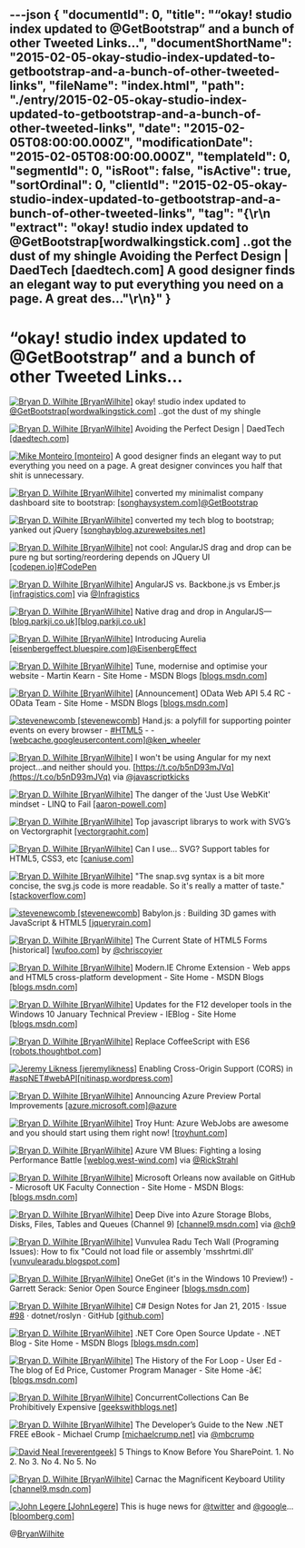 ---json
{
  "documentId": 0,
  "title": "“okay! studio index updated to @GetBootstrap” and a bunch of other Tweeted Links…",
  "documentShortName": "2015-02-05-okay-studio-index-updated-to-getbootstrap-and-a-bunch-of-other-tweeted-links",
  "fileName": "index.html",
  "path": "./entry/2015-02-05-okay-studio-index-updated-to-getbootstrap-and-a-bunch-of-other-tweeted-links",
  "date": "2015-02-05T08:00:00.000Z",
  "modificationDate": "2015-02-05T08:00:00.000Z",
  "templateId": 0,
  "segmentId": 0,
  "isRoot": false,
  "isActive": true,
  "sortOrdinal": 0,
  "clientId": "2015-02-05-okay-studio-index-updated-to-getbootstrap-and-a-bunch-of-other-tweeted-links",
  "tag": "{\r\n  \"extract\": \"okay! studio index updated to @GetBootstrap[wordwalkingstick.com]  ..got the dust of my shingle            Avoiding the Perfect Design | DaedTech [daedtech.com]        A good designer finds an elegant way to put everything you need on a page. A great des...\"\r\n}"
}
---

# “okay! studio index updated to @GetBootstrap” and a bunch of other Tweeted Links…

[<img alt="Bryan D. Wilhite [BryanWilhite]" src="https://songhay.blob.core.windows.net/shared-social-twitter/BryanWilhite.jpeg">](http://t.co/UNdqV0Z1zz "Bryan D. Wilhite [BryanWilhite]") okay! studio index updated to [@GetBootstrap](http://twitter.com/GetBootstrap)[[wordwalkingstick.com]](http://wordwalkingstick.com/) ..got the dust of my shingle

[<img alt="Bryan D. Wilhite [BryanWilhite]" src="https://songhay.blob.core.windows.net/shared-social-twitter/BryanWilhite.jpeg">](http://t.co/UNdqV0Z1zz "Bryan D. Wilhite [BryanWilhite]") Avoiding the Perfect Design | DaedTech [[daedtech.com]](http://www.daedtech.com/avoiding-the-perfect-design)

[<img alt="Mike Monteiro [monteiro]" src="https://songhay.blob.core.windows.net/shared-social-twitter/monteiro.jpeg">](http://t.co/NsHfnsEtSv "Mike Monteiro [monteiro]") A good designer finds an elegant way to put everything you need on a page. A great designer convinces you half that shit is unnecessary.

[<img alt="Bryan D. Wilhite [BryanWilhite]" src="https://songhay.blob.core.windows.net/shared-social-twitter/BryanWilhite.jpeg">](http://t.co/UNdqV0Z1zz "Bryan D. Wilhite [BryanWilhite]") converted my minimalist company dashboard site to bootstrap: [[songhaysystem.com]](http://songhaysystem.com/)[@GetBootstrap](http://twitter.com/GetBootstrap)

[<img alt="Bryan D. Wilhite [BryanWilhite]" src="https://songhay.blob.core.windows.net/shared-social-twitter/BryanWilhite.jpeg">](http://t.co/UNdqV0Z1zz "Bryan D. Wilhite [BryanWilhite]") converted my tech blog to bootstrap; yanked out jQuery [[songhayblog.azurewebsites.net]](http://songhayblog.azurewebsites.net/)

[<img alt="Bryan D. Wilhite [BryanWilhite]" src="https://songhay.blob.core.windows.net/shared-social-twitter/BryanWilhite.jpeg">](http://t.co/UNdqV0Z1zz "Bryan D. Wilhite [BryanWilhite]") not cool: AngularJS drag and drop can be pure ng but sorting/reordering depends on JQuery UI [[codepen.io]](http://codepen.io/rasx/pen/myBGQB)[#CodePen](http://search.twitter.com/search?q=%23CodePen)

[<img alt="Bryan D. Wilhite [BryanWilhite]" src="https://songhay.blob.core.windows.net/shared-social-twitter/BryanWilhite.jpeg">](http://t.co/UNdqV0Z1zz "Bryan D. Wilhite [BryanWilhite]") AngularJS vs. Backbone.js vs Ember.js [[infragistics.com]](http://www.infragistics.com/community/blogs/marketing/archive/2015/01/27/angularjs-vs-backbone-js-vs-ember-js.aspx#.VNBK3AUixTE.twitter) via [@Infragistics](http://twitter.com/Infragistics)

[<img alt="Bryan D. Wilhite [BryanWilhite]" src="https://songhay.blob.core.windows.net/shared-social-twitter/BryanWilhite.jpeg">](http://t.co/UNdqV0Z1zz "Bryan D. Wilhite [BryanWilhite]") Native drag and drop in AngularJS—[[blog.parkji.co.uk]](http://blog.ParkJi.co.uk)[[blog.parkji.co.uk]](http://blog.parkji.co.uk/2013/08/11/native-drag-and-drop-in-angularjs.html)

[<img alt="Bryan D. Wilhite [BryanWilhite]" src="https://songhay.blob.core.windows.net/shared-social-twitter/BryanWilhite.jpeg">](http://t.co/UNdqV0Z1zz "Bryan D. Wilhite [BryanWilhite]") Introducing Aurelia [[eisenbergeffect.bluespire.com]](http://eisenbergeffect.bluespire.com/introducing-aurelia/)[@EisenbergEffect](http://twitter.com/EisenbergEffect)

[<img alt="Bryan D. Wilhite [BryanWilhite]" src="https://songhay.blob.core.windows.net/shared-social-twitter/BryanWilhite.jpeg">](http://t.co/UNdqV0Z1zz "Bryan D. Wilhite [BryanWilhite]") Tune, modernise and optimise your website - Martin Kearn - Site Home - MSDN Blogs [[blogs.msdn.com]](http://blogs.msdn.com/b/martinkearn/archive/2015/01/29/tune-modernise-and-optimise-your-website.aspx)

[<img alt="Bryan D. Wilhite [BryanWilhite]" src="https://songhay.blob.core.windows.net/shared-social-twitter/BryanWilhite.jpeg">](http://t.co/UNdqV0Z1zz "Bryan D. Wilhite [BryanWilhite]") [Announcement] OData Web API 5.4 RC - OData Team - Site Home - MSDN Blogs [[blogs.msdn.com]](http://blogs.msdn.com/b/odatateam/archive/2015/01/30/announcement-odata-web-api-5-4-rc.aspx)

[<img alt="stevenewcomb [stevenewcomb]" src="https://songhay.blob.core.windows.net/shared-social-twitter/stevenewcomb.jpeg">](http://t.co/l86N09Ml4z "stevenewcomb [stevenewcomb]") Hand.js: a polyfill for supporting pointer events on every browser - [#HTML5](http://search.twitter.com/search?q=%23HTML5) - - [[webcache.googleusercontent.com]](http://webcache.googleusercontent.com/search?cd=1&ct=clnk&gl=us&hl=en&q=cache%3AA-NX7mkXjWQJ%3Ablogs.msdn.com%2Fb%2Feternalcoding%2Farchive%2F2013%2F01%2F16%2Fhand-js-a-polyfill-for-supporting-pointer-events-on-every-browser.aspx%20)[@ken_wheeler](http://twitter.com/ken_wheeler)

[<img alt="Bryan D. Wilhite [BryanWilhite]" src="https://songhay.blob.core.windows.net/shared-social-twitter/BryanWilhite.jpeg">](http://t.co/UNdqV0Z1zz "Bryan D. Wilhite [BryanWilhite]") I won't be using Angular for my next project...and neither should you. [https://t.co/b5nD93mJVq](https://t.co/b5nD93mJVq) via [@javascriptkicks](http://twitter.com/javascriptkicks)

[<img alt="Bryan D. Wilhite [BryanWilhite]" src="https://songhay.blob.core.windows.net/shared-social-twitter/BryanWilhite.jpeg">](http://t.co/UNdqV0Z1zz "Bryan D. Wilhite [BryanWilhite]") The danger of the 'Just Use WebKit' mindset - LINQ to Fail [[aaron-powell.com]](http://www.aaron-powell.com/posts/2015-01-26-the-danger-of-the-just-use-webkit-mindset.html)

[<img alt="Bryan D. Wilhite [BryanWilhite]" src="https://songhay.blob.core.windows.net/shared-social-twitter/BryanWilhite.jpeg">](http://t.co/UNdqV0Z1zz "Bryan D. Wilhite [BryanWilhite]") Top javascript librarys to work with SVG’s on Vectorgraphit [[vectorgraphit.com]](http://www.vectorgraphit.com/top-javascript-librarys-to-work-with-svgs/)

[<img alt="Bryan D. Wilhite [BryanWilhite]" src="https://songhay.blob.core.windows.net/shared-social-twitter/BryanWilhite.jpeg">](http://t.co/UNdqV0Z1zz "Bryan D. Wilhite [BryanWilhite]") Can I use... SVG? Support tables for HTML5, CSS3, etc [[caniuse.com]](http://caniuse.com/#feat=svg)

[<img alt="Bryan D. Wilhite [BryanWilhite]" src="https://songhay.blob.core.windows.net/shared-social-twitter/BryanWilhite.jpeg">](http://t.co/UNdqV0Z1zz "Bryan D. Wilhite [BryanWilhite]") "The snap.svg syntax is a bit more concise, the svg.js code is more readable. So it's really a matter of taste." [[stackoverflow.com]](http://stackoverflow.com/questions/21796872/snap-svg-vs-svg-js)

[<img alt="stevenewcomb [stevenewcomb]" src="https://songhay.blob.core.windows.net/shared-social-twitter/stevenewcomb.jpeg">](http://t.co/l86N09Ml4z "stevenewcomb [stevenewcomb]") Babylon.js : Building 3D games with JavaScript &amp; HTML5 [[jqueryrain.com]](http://www.jqueryrain.com/2015/01/babylon-js-building-3d-games-javascript-html5/?utm_source=feedburner&utm_medium=feed&utm_campaign=Feed%3A+Jqueryrain+%28jQueryRain%29)

[<img alt="Bryan D. Wilhite [BryanWilhite]" src="https://songhay.blob.core.windows.net/shared-social-twitter/BryanWilhite.jpeg">](http://t.co/UNdqV0Z1zz "Bryan D. Wilhite [BryanWilhite]") The Current State of HTML5 Forms [historical] [[wufoo.com]](http://www.wufoo.com/html5/) by [@chriscoyier](http://twitter.com/chriscoyier)

[<img alt="Bryan D. Wilhite [BryanWilhite]" src="https://songhay.blob.core.windows.net/shared-social-twitter/BryanWilhite.jpeg">](http://t.co/UNdqV0Z1zz "Bryan D. Wilhite [BryanWilhite]") Modern.IE Chrome Extension - Web apps and HTML5 cross-platform development - Site Home - MSDN Blogs [[blogs.msdn.com]](http://blogs.msdn.com/b/web_apps_and_html5_cross-platform_development/archive/2015/01/28/modern-ie-chrome-extension.aspx)

[<img alt="Bryan D. Wilhite [BryanWilhite]" src="https://songhay.blob.core.windows.net/shared-social-twitter/BryanWilhite.jpeg">](http://t.co/UNdqV0Z1zz "Bryan D. Wilhite [BryanWilhite]") Updates for the F12 developer tools in the Windows 10 January Technical Preview - IEBlog - Site Home [[blogs.msdn.com]](http://blogs.msdn.com/b/ie/archive/2015/01/27/updates-for-the-f12-developer-tools-in-the-windows-10-january-technical-preview.aspx)

[<img alt="Bryan D. Wilhite [BryanWilhite]" src="https://songhay.blob.core.windows.net/shared-social-twitter/BryanWilhite.jpeg">](http://t.co/UNdqV0Z1zz "Bryan D. Wilhite [BryanWilhite]") Replace CoffeeScript with ES6 [[robots.thoughtbot.com]](https://robots.thoughtbot.com/replace-coffeescript-with-es6)

[<img alt="Jeremy Likness [jeremylikness]" src="https://songhay.blob.core.windows.net/shared-social-twitter/jeremylikness.jpeg">](http://t.co/WRlhr0Ktbw "Jeremy Likness [jeremylikness]") Enabling Cross-Origin Support (CORS) in [#aspNET](http://search.twitter.com/search?q=%23aspNET)[#webAPI](http://search.twitter.com/search?q=%23webAPI)[[nitinasp.wordpress.com]](https://nitinasp.wordpress.com/2015/02/05/enabling-cors-in-webapi/)

[<img alt="Bryan D. Wilhite [BryanWilhite]" src="https://songhay.blob.core.windows.net/shared-social-twitter/BryanWilhite.jpeg">](http://t.co/UNdqV0Z1zz "Bryan D. Wilhite [BryanWilhite]") Announcing Azure Preview Portal Improvements [[azure.microsoft.com]](http://azure.microsoft.com/blog/2015/01/29/announcing-azure-preview-portal-improvements/)[@azure](http://twitter.com/azure)

[<img alt="Bryan D. Wilhite [BryanWilhite]" src="https://songhay.blob.core.windows.net/shared-social-twitter/BryanWilhite.jpeg">](http://t.co/UNdqV0Z1zz "Bryan D. Wilhite [BryanWilhite]") Troy Hunt: Azure WebJobs are awesome and you should start using them right now! [[troyhunt.com]](http://www.troyhunt.com/2015/01/azure-webjobs-are-awesome-and-you.html)

[<img alt="Bryan D. Wilhite [BryanWilhite]" src="https://songhay.blob.core.windows.net/shared-social-twitter/BryanWilhite.jpeg">](http://t.co/UNdqV0Z1zz "Bryan D. Wilhite [BryanWilhite]") Azure VM Blues: Fighting a losing Performance Battle [[weblog.west-wind.com]](http://weblog.west-wind.com/posts/2015/Feb/01/Azure-VM-Blues-Fighting-a-losing-Performance-Battle) via [@RickStrahl](http://twitter.com/RickStrahl)

[<img alt="Bryan D. Wilhite [BryanWilhite]" src="https://songhay.blob.core.windows.net/shared-social-twitter/BryanWilhite.jpeg">](http://t.co/UNdqV0Z1zz "Bryan D. Wilhite [BryanWilhite]") Microsoft Orleans now available on GitHub - Microsoft UK Faculty Connection - Site Home - MSDN Blogs: [[blogs.msdn.com]](http://blogs.msdn.com/b/uk_faculty_connection/archive/2015/01/28/microsoft-orleans-now-available-on-github.aspx#.VNBKhKK2pP8.twitter)

[<img alt="Bryan D. Wilhite [BryanWilhite]" src="https://songhay.blob.core.windows.net/shared-social-twitter/BryanWilhite.jpeg">](http://t.co/UNdqV0Z1zz "Bryan D. Wilhite [BryanWilhite]") Deep Dive into Azure Storage Blobs, Disks, Files, Tables and Queues (Channel 9) [[channel9.msdn.com]](http://channel9.msdn.com/Events/Microsoft-Azure/Level-Up-Azure-IaaS-for-IT-Pros/Deep-Dive-into-Azure-Storage-Blobs-DisksFiles-Tables-and-Queues) via [@ch9](http://twitter.com/ch9)

[<img alt="Bryan D. Wilhite [BryanWilhite]" src="https://songhay.blob.core.windows.net/shared-social-twitter/BryanWilhite.jpeg">](http://t.co/UNdqV0Z1zz "Bryan D. Wilhite [BryanWilhite]") Vunvulea Radu Tech Wall (Programing Issues): How to fix "Could not load file or assembly 'msshrtmi.dll' [[vunvulearadu.blogspot.com]](http://vunvulearadu.blogspot.com/2012/11/how-to-fix-could-not-load-file-or.html)

[<img alt="Bryan D. Wilhite [BryanWilhite]" src="https://songhay.blob.core.windows.net/shared-social-twitter/BryanWilhite.jpeg">](http://t.co/UNdqV0Z1zz "Bryan D. Wilhite [BryanWilhite]") OneGet (it's in the Windows 10 Preview!) - Garrett Serack: Senior Open Source Engineer [[blogs.msdn.com]](http://blogs.msdn.com/b/garretts/archive/2015/01/27/oneget-and-the-windows-10-preview.aspx)

[<img alt="Bryan D. Wilhite [BryanWilhite]" src="https://songhay.blob.core.windows.net/shared-social-twitter/BryanWilhite.jpeg">](http://t.co/UNdqV0Z1zz "Bryan D. Wilhite [BryanWilhite]") C# Design Notes for Jan 21, 2015 · Issue [#98](http://search.twitter.com/search?q=%2398) · dotnet/roslyn · GitHub [[github.com]](https://github.com/dotnet/roslyn/issues/98)

[<img alt="Bryan D. Wilhite [BryanWilhite]" src="https://songhay.blob.core.windows.net/shared-social-twitter/BryanWilhite.jpeg">](http://t.co/UNdqV0Z1zz "Bryan D. Wilhite [BryanWilhite]") .NET Core Open Source Update - .NET Blog - Site Home - MSDN Blogs [[blogs.msdn.com]](http://blogs.msdn.com/b/dotnet/archive/2015/01/28/net-core-open-source-update.aspx)

[<img alt="Bryan D. Wilhite [BryanWilhite]" src="https://songhay.blob.core.windows.net/shared-social-twitter/BryanWilhite.jpeg">](http://t.co/UNdqV0Z1zz "Bryan D. Wilhite [BryanWilhite]") The History of the For Loop - User Ed - The blog of Ed Price, Customer Program Manager - Site Home -â€¦ [[blogs.msdn.com]](http://blogs.msdn.com/b/user_ed/archive/2015/01/28/the-history-of-the-for-loop.aspx)

[<img alt="Bryan D. Wilhite [BryanWilhite]" src="https://songhay.blob.core.windows.net/shared-social-twitter/BryanWilhite.jpeg">](http://t.co/UNdqV0Z1zz "Bryan D. Wilhite [BryanWilhite]") ConcurrentCollections Can Be Prohibitively Expensive [[geekswithblogs.net]](http://geekswithblogs.net/akraus1/archive/2015/01/26/161276.aspx)

[<img alt="Bryan D. Wilhite [BryanWilhite]" src="https://songhay.blob.core.windows.net/shared-social-twitter/BryanWilhite.jpeg">](http://t.co/UNdqV0Z1zz "Bryan D. Wilhite [BryanWilhite]") The Developer’s Guide to the New .NET FREE eBook - Michael Crump [[michaelcrump.net]](http://michaelcrump.net/the-developer-s-guide-to-the-new-net-free-ebook/) via [@mbcrump](http://twitter.com/mbcrump)

[<img alt="David Neal [reverentgeek]" src="https://songhay.blob.core.windows.net/shared-social-twitter/reverentgeek.jpeg">](http://t.co/hpVU769VLj "David Neal [reverentgeek]") 5 Things to Know Before You SharePoint. 1. No 2. No 3. No 4. No 5. No

[<img alt="Bryan D. Wilhite [BryanWilhite]" src="https://songhay.blob.core.windows.net/shared-social-twitter/BryanWilhite.jpeg">](http://t.co/UNdqV0Z1zz "Bryan D. Wilhite [BryanWilhite]") Carnac the Magnificent Keyboard Utility [[channel9.msdn.com]](http://channel9.msdn.com/coding4fun/blog/Carnac-the-Magnificent-Keyboard-Utility)

[<img alt="John Legere [JohnLegere]" src="https://songhay.blob.core.windows.net/shared-social-twitter/JohnLegere.jpeg">](http://t.co/TI9hvUZUez "John Legere [JohnLegere]") This is huge news for [@twitter](http://twitter.com/twitter) and [@google](http://twitter.com/google)... [[bloomberg.com]](http://www.bloomberg.com/news/articles/2015-02-05/twitter-said-to-reach-deal-for-tweets-in-google-search-results)

@[BryanWilhite](https://twitter.com/BryanWilhite)
